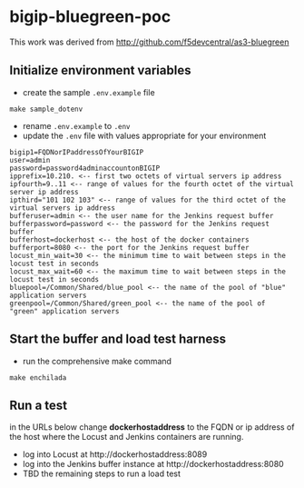 # bigip-bluegreen-poc
This work was derived from http://github.com/f5devcentral/as3-bluegreen
## Initialize environment variables
- create the sample ```.env.example``` file
```
make sample_dotenv
```
- rename ```.env.example``` to ```.env```
- update the ```.env``` file with values appropriate for your environment
```
bigip1=FQDNorIPaddressOfYourBIGIP
user=admin
password=password4adminaccountonBIGIP
ipprefix=10.210. <-- first two octets of virtual servers ip address
ipfourth=9..11 <-- range of values for the fourth octet of the virtual server ip address
ipthird="101 102 103" <-- range of values for the third octet of the virtual servers ip address
bufferuser=admin <-- the user name for the Jenkins request buffer
bufferpassword=password <-- the password for the Jenkins request buffer
bufferhost=dockerhost <-- the host of the docker containers
bufferport=8080 <-- the port for the Jenkins request buffer
locust_min_wait=30 <-- the minimum time to wait between steps in the locust test in seconds
locust_max_wait=60 <-- the maximum time to wait between steps in the locust test in seconds
bluepool=/Common/Shared/blue_pool <-- the name of the pool of "blue" application servers
greenpool=/Common/Shared/green_pool <-- the name of the pool of "green" application servers
```
## Start the buffer and load test harness
- run the comprehensive make command
```
make enchilada
```
## Run a test
in the URLs below change **dockerhostaddress** to the FQDN or ip address of the host where the Locust and Jenkins containers are running.
- log into Locust at http://dockerhostaddress:8089
- log into the Jenkins buffer instance at http://dockerhostaddress:8080
- TBD the remaining steps to run a load test

